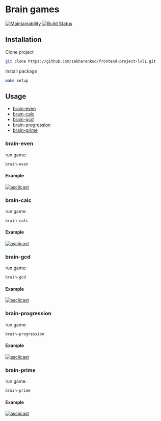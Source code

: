 # Brain games 
[![Maintainability](https://api.codeclimate.com/v1/badges/cde4ab2855a1f2ae58d5/maintainability)](https://codeclimate.com/github/zakharenkod/frontend-project-lvl1/maintainability)
[![Build Status](https://travis-ci.org/zakharenkod/frontend-project-lvl1.svg?branch=master)](https://travis-ci.org/zakharenkod/frontend-project-lvl1)

## Installation
Clone project
```bash
git clone https://github.com/zakharenkod/frontend-project-lvl1.git
```

Install package
```bash
make setup
```

## Usage
* [brain-even](#brain-even)
* [brain-calc](#brain-calc)
* [brain-gcd](#brain-gcd)
* [brain-progression](#brain-progression)
* [brain-prime](#brain-prime)

### brain-even
run game:
```bash
brain-even
```
#### Example
[![asciicast](https://asciinema.org/a/6wQkl2UE5ytvq70QgUPUXbB98.svg)](https://asciinema.org/a/6wQkl2UE5ytvq70QgUPUXbB98)

### brain-calc
run game:
```bash
brain-calc
```
#### Example
[![asciicast](https://asciinema.org/a/Z9fMJC7VQksVZ622hHgRpLfQM.svg)](https://asciinema.org/a/Z9fMJC7VQksVZ622hHgRpLfQM)

### brain-gcd
run game:
```bash
brain-gcd
```
#### Example
[![asciicast](https://asciinema.org/a/bqBsCHkB5MtCrDiYhCw206GEJ.svg)](https://asciinema.org/a/bqBsCHkB5MtCrDiYhCw206GEJ)

### brain-progression
run game:
```bash
brain-progression
```
#### Example
[![asciicast](https://asciinema.org/a/kgvzXKmPWDFlhvruAKyb59jCd.svg)](https://asciinema.org/a/kgvzXKmPWDFlhvruAKyb59jCd)

### brain-prime
run game:
```bash
brain-prime
```
#### Example
[![asciicast](https://asciinema.org/a/vnHdrgdXkvVU39WPvxc7id7Bs.svg)](https://asciinema.org/a/vnHdrgdXkvVU39WPvxc7id7Bs)
